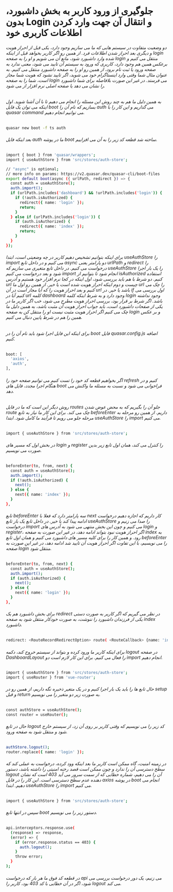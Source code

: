 # جلوگیری از ورود کاربر به بخش داشبورد، بدون Login و انتقال آن جهت وارد کردن اطلاعات کاربری خود

###### دو وضعیت متفاوت در سیستم هایی که ما می سازیم وجود دارد، یکی قبل از احراز هویت و دیگری بعد احراز شدن اطلاعات فرد. از همین رو اگر کاربر بخواهد قبل از اینکه login شده وارد داشبورد شود، مانع آن می شویم و او را به صفحه login منتقل می کنیم و برعکس همین هم وجود دارد، کاربری که ورود به سیستم آن تایید می شود، معنی ندارد به صفحه ورود یا ثبت نام برود، از همین رو او را به صفحه داشبورد منتقل می کنیم. به عنوان مثال شما وقتی وارد اینستاگرام خود می شوید، اگر تایید نشود که هویت شما مجاز است، شما را به صفحه login می فرستد. در غیر این صورت بلافاصله برای شما داشبورد را نشان می دهد یا صفحه اصلی نرم افزار از می شود.

###### به همین دلیل ما هم به چند روش این مسئله را انجام می دهیم تا با آن آشنا شوید. اول اینکه می توان یک فایل boot بسازیم که نام آن را auth می گذاریم و این کار را با quasar command  می توانیم انجام دهیم.

```bash
quasar new boot -f ts auth
```
###### بعد اینکه فایل auth ما در پوشه boot ساخته شد قطعه کد زیر را به آن می افزاییم.

```bash
import { boot } from 'quasar/wrappers';
import { useAuthStore } from 'src/stores/auth-store';

// "async" is optional;
// more info on params: https://v2.quasar.dev/quasar-cli/boot-files
export default boot(async ({ urlPath, redirect }) => {
  const auth = useAuthStore();
  auth.import();
  if (urlPath.includes('dashboard') && !urlPath.includes('login')) {
    if (!auth.isAuthorized) {
      redirect({ name: 'login' });
      return;
    }
  } else if (urlPath.includes('login')) {
    if (auth.isAuthorized) {
      redirect({ name: 'index' });
      return;
    }
  }
});
```
###### برای اینکه بتوانیم تشخیص دهیم کاربر در چه وضعیتی است، ابتدا useAuthStore را import می کنیم و در داخل تابع async دو پارامتر یعنی urlPath و redirect را درخواست می کنیم. در داخل تابع متغیری می سازیم که useAuthStore را یک بار اجرا شود و بعد درخواست می کنیم import انجام شود تا بتوانیم از isAuthorized استفاده کنیم. دو شرط با هم باید بررسی شود، اول اینکه در کجا نرم افزار خود هستیم و آدرس url چیست و دوم اینکه احراز هویت شده است یا خیر. از همین رو اول ما url را چک می کنیم و بعد احراز هویت را که آیا مجاز است در آن url باشد یا خیر. در if اول بررسی می کنیم آیا در url کلمه dashboard وجود دارد و به شرط اینکه کلمه login وجود نداشته باشد. اگر شرط بر قرار بود، بررسی احراز هویت مطرح می شود، خب اگر کاربر ما در یکی از صفحات داشبورد است، باید جواب احراز هویت آن مثبت باشد، به همین دلیل ما چک می کنیم اگر احراز هویت مثبت نیست او را منتقل کن به صفحه login و بر عکس همین را هم در شرط پایین دنبال می کنیم.

###### برای اینکه این فایل اجرا شود باید نام آن را در boot فایل quasar.config.js اضافه کنیم.

```bash
boot: [
  'axios',
  'auth',
],
```
###### اگر بخواهیم قطعه کد خود را تست کنیم می توانیم صفحه خود را refresh کنیم و در هنگام اجرا مجدد، فایل های boot فراخوانی می شود و نسبت به مسئله ما واکنش می دهد.

###### روش دیگر این است که ما در فایل routes جلو آن را بگیریم که به محض عوض شدن route چک می کند. برای این کار ما نیاز به تابع beforeEnter داریم. از همین رو مرحله به مرحله جلو می رویم تا فرآیند ما کامل شود. ابتدا useAuthStore را import می کنیم.

```bash
import { useAuthStore } from 'src/stores/auth-store';
```
###### در بخش اول که مسیر های login و register را کنترل می کند، همان اول تابع زیر بدین صورت می نویسیم.
```bash
beforeEnter(to, from, next) {
  const auth = useAuthStore();
  auth.import();
  if (!auth.isAuthorized) {
    next();
  } else {
    next({ name: 'index' });
  }
},
```
###### تابع  beforeEnter سه پارامتر دارد که فعلا با next کار داریم که اجازه دهیم درخواست ادامه پیدا کند یا خیر. در داخل تابع یک بار تابع  useAuthStore را صدا می زنیم و درخواست import می کنیم و چون این بخش منتهی می شود به آدرس های login  و register، اگر احراز هویت نبود بتواند ادامه دهد، در غیر این صورت به صفحه index به رود. و همین کار را برای کلیه مسیر های داشبورد می کنیم و همان اول تابع beforeEnter را می نویسیم، با این تفاوت اگر احراز هویت آن تایید شد ادامه دهد، در غیر این صورت به صفحه login منتقل شود.

```bash
beforeEnter(to, from, next) {
  const auth = useAuthStore();
  auth.import();
  if (auth.isAuthorized) {
    next();
  } else {
    next({ name: 'login' });
  }
},
```
###### برای بخش داشبورد هم یک redirect در نظر می گیریم که اگر کاربر به صورت دستی یکی از فرزندان داشبورد را ننوشت، به صورت خودکار منتقل شود به صفحه index داشبورد.

```bash
redirect: <RouteRecordRedirectOption> route( <RouteCallback> {name: 'index'} ),
```

###### برای اینکه کاربر ما ورود کرده و بتواند از سیستم خروج کند، دکمه logout در صفحه DashboardLayout را فعال می کنیم. برای این کار لازم است دو import انجام دهیم.

```bash
import { useAuthStore } from 'src/stores/auth-store';
import { useRouter } from 'vue-router';
```
###### حال تابع ها را باید یک بار اجرا کنیم و در یک متغیر ذخیره نگه داریم، از همین رو در setup و قبل return به صورت زیر دو متغیر را می نویسیم.

```bash
const authStore = useAuthStore();
const router = useRouter();
```
###### حال در تابع logout کد زیر را می نویسیم که وقتی کاربر بر روی آن زد، از سیستم خارج شود و منتقل شود به صفحه ورود.

```bash
authStore.logout();
router.replace({ name: 'login' });
```
###### در زمینه امنیت، گاه ممکن است کاربر ما بعد اینکه وود کرده، درخواست به عملی کند که سطح دسترسی آن را ندارد و چون ممکن است قصد رخنه امنیتی را داشته باشد، دستور logout آن را می دهیم، شماره خطایی که از سمت سرور می آید 403 است که نشان دهنده عدم سطح دسترسی است. این کار را در فایل axios در پوشه boot انجام می دهیم. ابتدا useAuthStore را import می کنیم.

```bash
import { useAuthStore } from 'src/stores/auth-store';
```
###### سپس در انتها تابع boot  دستور زیر را می نویسیم.

```bash
api.interceptors.response.use(
  (response) => response,
  (error) => {
    if (error.response.status == 403) {
      auth.logout();
    }
    throw error;
  }
);
```
###### در قطعه کد فوق ما هر بار که درخواست api می زنیم، یک دور درخواست بررسی می شود، اگر در آن خطایی با کد 403 بود، کاربر را logout می کند.

